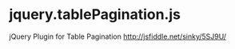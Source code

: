 jquery.tablePagination.js
=========================

jQuery Plugin for Table Pagination http://jsfiddle.net/sinky/5SJ9U/

